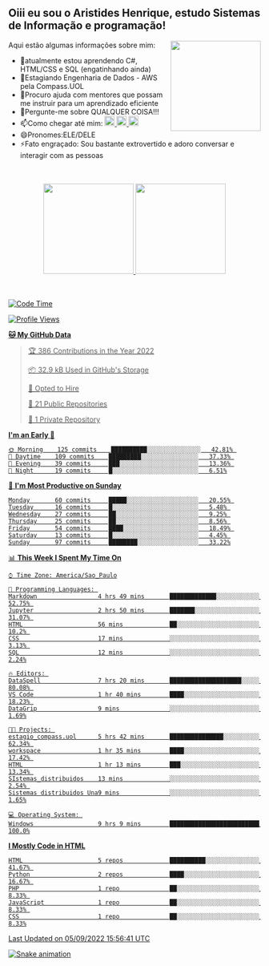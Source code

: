 ## Oiii eu sou o Aristides Henrique, estudo Sistemas de Informação e programação!

<div >
Aqui estão algumas informações sobre mim:<img align="right" height="180em" src="https://user-images.githubusercontent.com/97318481/177042589-45d62122-82a9-4a32-b3a7-87b322825b2f.png">
</div>

- 🌱atualmente estou aprendendo C#, HTML/CSS e SQL (engatinhando ainda)
- 👯Estagiando Engenharia de Dados - AWS pela Compass.UOL
- 🤔Procuro ajuda com mentores que possam me instruir para um aprendizado eficiente
- 💬Pergunte-me sobre QUALQUER COISA!!!
- 📫Como chegar até mim:
  <a href="https://www.instagram.com/aryhenry/" target="_blank">
  <img src="https://img.shields.io/badge/-Instagram-%23E4405F?style=for-the-badge&logo=instagram&logoColor=black" height="20px">
  </a>
  <a href="https://www.linkedin.com/in/aristides-henrique/" target="_blank">
  <img src="https://img.shields.io/badge/-LinkedIn-%230077B5?style=for-the-badge&logo=linkedin&logoColor=black" height="20px">
  </a> 
  <a href="mailto:arihenriqueuna@gmail.com">
  <img src="https://img.shields.io/badge/-Gmail-%23333?style=for-the-badge&logo=gmail&logoColor=white" height="20px">
  </a>
- 😄Pronomes:ELE/DELE
- ⚡Fato engraçado: Sou bastante extrovertido e adoro conversar e interagir com as pessoas
<br/>
<br/>
<div align="center">
  <a href="https://github.com/arihenrique">
  <img height="180em" src="https://github-readme-stats.vercel.app/api?username=arihenrique&show_icons=true&theme=dracula&include_all_commits=true&count_private=true"/>
  <img height="180em" src="https://github-readme-stats.vercel.app/api/top-langs/?username=arihenrique&layout=compact&langs_count=7&theme=dracula"/>
</div><br/><br/>

<!--START_SECTION:waka-->
![Code Time](http://img.shields.io/badge/Code%20Time-87%20hrs%2034%20mins-blue)

![Profile Views](http://img.shields.io/badge/Profile%20Views-43-blue)

**🐱 My GitHub Data** 

> 🏆 386 Contributions in the Year 2022
 > 
> 📦 32.9 kB Used in GitHub's Storage 
 > 
> 💼 Opted to Hire
 > 
> 📜 21 Public Repositories 
 > 
> 🔑 1 Private Repository 
 > 
**I'm an Early 🐤** 

```text
🌞 Morning    125 commits    ██████████░░░░░░░░░░░░░░░   42.81% 
🌇 Daytime    109 commits    █████████░░░░░░░░░░░░░░░░   37.33% 
🌃 Evening    39 commits     ███░░░░░░░░░░░░░░░░░░░░░░   13.36% 
🌙 Night      19 commits     █░░░░░░░░░░░░░░░░░░░░░░░░   6.51%

```
📅 **I'm Most Productive on Sunday** 

```text
Monday       60 commits     █████░░░░░░░░░░░░░░░░░░░░   20.55% 
Tuesday      16 commits     █░░░░░░░░░░░░░░░░░░░░░░░░   5.48% 
Wednesday    27 commits     ██░░░░░░░░░░░░░░░░░░░░░░░   9.25% 
Thursday     25 commits     ██░░░░░░░░░░░░░░░░░░░░░░░   8.56% 
Friday       54 commits     ████░░░░░░░░░░░░░░░░░░░░░   18.49% 
Saturday     13 commits     █░░░░░░░░░░░░░░░░░░░░░░░░   4.45% 
Sunday       97 commits     ████████░░░░░░░░░░░░░░░░░   33.22%

```


📊 **This Week I Spent My Time On** 

```text
⌚︎ Time Zone: America/Sao_Paulo

💬 Programming Languages: 
Markdown                 4 hrs 49 mins       █████████████░░░░░░░░░░░░   52.75% 
Jupyter                  2 hrs 50 mins       ███████░░░░░░░░░░░░░░░░░░   31.07% 
HTML                     56 mins             ██░░░░░░░░░░░░░░░░░░░░░░░   10.2% 
CSS                      17 mins             ░░░░░░░░░░░░░░░░░░░░░░░░░   3.13% 
SQL                      12 mins             ░░░░░░░░░░░░░░░░░░░░░░░░░   2.24%

🔥 Editors: 
DataSpell                7 hrs 20 mins       ████████████████████░░░░░   80.08% 
VS Code                  1 hr 40 mins        ████░░░░░░░░░░░░░░░░░░░░░   18.23% 
DataGrip                 9 mins              ░░░░░░░░░░░░░░░░░░░░░░░░░   1.69%

🐱‍💻 Projects: 
estagio_compass.uol      5 hrs 42 mins       ███████████████░░░░░░░░░░   62.34% 
workspace                1 hr 35 mins        ████░░░░░░░░░░░░░░░░░░░░░   17.42% 
HTML                     1 hr 13 mins        ███░░░░░░░░░░░░░░░░░░░░░░   13.34% 
SIstemas_distribuidos    13 mins             ░░░░░░░░░░░░░░░░░░░░░░░░░   2.54% 
Sistemas distribuidos Una9 mins              ░░░░░░░░░░░░░░░░░░░░░░░░░   1.65%

💻 Operating System: 
Windows                  9 hrs 9 mins        █████████████████████████   100.0%

```

**I Mostly Code in HTML** 

```text
HTML                     5 repos             ██████████░░░░░░░░░░░░░░░   41.67% 
Python                   2 repos             ████░░░░░░░░░░░░░░░░░░░░░   16.67% 
PHP                      1 repo              ██░░░░░░░░░░░░░░░░░░░░░░░   8.33% 
JavaScript               1 repo              ██░░░░░░░░░░░░░░░░░░░░░░░   8.33% 
CSS                      1 repo              ██░░░░░░░░░░░░░░░░░░░░░░░   8.33%

```



 Last Updated on 05/09/2022 15:56:41 UTC
<!--END_SECTION:waka-->

![Snake animation](https://github.com/arihenrique/arihenrique/blob/output/github-contribution-grid-snake.svg)
